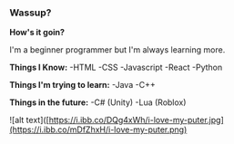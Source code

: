 ### Wassup? ###
**How's it goin?**

I'm a beginner programmer but I'm always learning more. 

**Things I Know:**
  -HTML
  -CSS
  -Javascript
  -React
  -Python

**Things I'm trying to learn:**
  -Java
  -C++

**Things in the future:**
	-C# (Unity)
 	-Lua (Roblox)

![alt text]([https://i.ibb.co/DQg4xWh/i-love-my-puter.jpg](https://i.ibb.co/mDfZhxH/i-love-my-puter.png)

